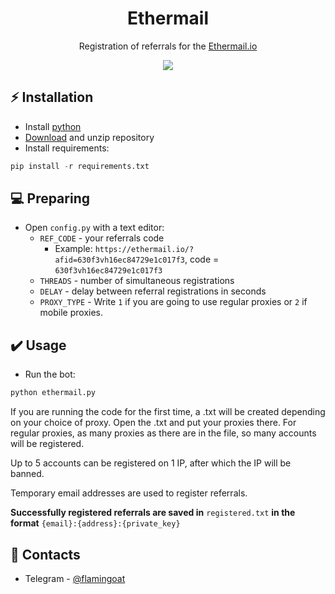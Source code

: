 <h1 align="center">Ethermail</h1>

<p align="center">Registration of referrals for the <a href="https://ethermail.io/">Ethermail.io</a></p>
<p align="center">
<img src="https://img.shields.io/badge/python-3670A0?style=for-the-badge&logo=python&logoColor=ffdd54">
</p>

## ⚡ Installation
+ Install [python](https://www.google.com/search?client=opera&q=how+install+python)
+ [Download](https://sites.northwestern.edu/researchcomputing/resources/downloading-from-github) and unzip repository
+ Install requirements:
```python
pip install -r requirements.txt
```

## 💻 Preparing
+ Open ```config.py``` with a text editor:
  + ```REF_CODE``` - your referrals code
    + Example: ```https://ethermail.io/?afid=630f3vh16ec84729e1c017f3```, code = ```630f3vh16ec84729e1c017f3```
  + ```THREADS``` - number of simultaneous registrations
  + ```DELAY``` - delay between referral registrations in seconds
  + ```PROXY_TYPE``` - Write ```1``` if you are going to use regular proxies or ```2``` if mobile proxies.

## ✔️ Usage
+ Run the bot:
```python
python ethermail.py
```
If you are running the code for the first time, a .txt will be created depending on your choice of proxy. Open the .txt and put your proxies there. For regular proxies, as many proxies as there are in the file, so many accounts will be registered. 

Up to 5 accounts can be registered on 1 IP, after which the IP will be banned.

Temporary email addresses are used to register referrals.

**Successfully registered referrals are saved in** ```registered.txt``` **in the format** ```{email}:{address}:{private_key}```

## 📧 Contacts
+ Telegram - [@flamingoat](https://t.me/flamingoat)
